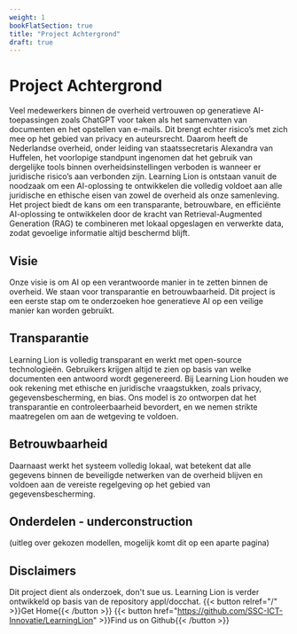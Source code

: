 ```yaml
---
weight: 1
bookFlatSection: true
title: "Project Achtergrond"
draft: true
---
```


# Project Achtergrond
Veel medewerkers binnen de overheid vertrouwen op generatieve AI-toepassingen zoals ChatGPT voor taken als het samenvatten van documenten en het opstellen van e-mails. Dit brengt echter risico’s met zich mee op het gebied van privacy en auteursrecht. Daarom heeft de Nederlandse overheid, onder leiding van staatssecretaris Alexandra van Huffelen, het voorlopige standpunt ingenomen dat het gebruik van dergelijke tools binnen overheidsinstellingen verboden is wanneer er juridische risico’s aan verbonden zijn. Learning Lion is ontstaan vanuit de noodzaak om een AI-oplossing te ontwikkelen die volledig voldoet aan alle juridische en ethische eisen van zowel de overheid als onze samenleving. 
Het project biedt de kans om een transparante, betrouwbare, en efficiënte AI-oplossing te ontwikkelen door de kracht van Retrieval-Augmented Generation (RAG) te combineren met lokaal opgeslagen en verwerkte data, zodat gevoelige informatie altijd beschermd blijft. 

## Visie
Onze visie is om AI op een verantwoorde manier in te zetten binnen de overheid. We staan voor transparantie en betrouwbaarheid. Dit project is een eerste stap om te onderzoeken hoe generatieve AI op een veilige manier kan worden gebruikt. 

## Transparantie
Learning Lion is volledig transparant en werkt met open-source technologieën. Gebruikers krijgen altijd te zien op basis van welke documenten een antwoord wordt gegenereerd. Bij Learning Lion houden we ook rekening met ethische en juridische vraagstukken, zoals privacy, gegevensbescherming, en bias. Ons model is zo ontworpen dat het transparantie en controleerbaarheid bevordert, en we nemen strikte maatregelen om aan de wetgeving te voldoen. 

## Betrouwbaarheid
Daarnaast werkt het systeem volledig lokaal, wat betekent dat alle gegevens binnen de beveiligde netwerken van de overheid blijven en voldoen aan de vereiste regelgeving op het gebied van gegevensbescherming.


## Onderdelen - underconstruction
(uitleg over gekozen modellen, mogelijk komt dit op een aparte pagina)


## Disclaimers 

Dit project dient als onderzoek, don't sue us.
Learning Lion is verder ontwikkeld op basis van de repository appl/docchat. 
{{< button relref="/" >}}Get Home{{< /button >}}
{{< button href="https://github.com/SSC-ICT-Innovatie/LearningLion" >}}Find us on Github{{< /button >}}

